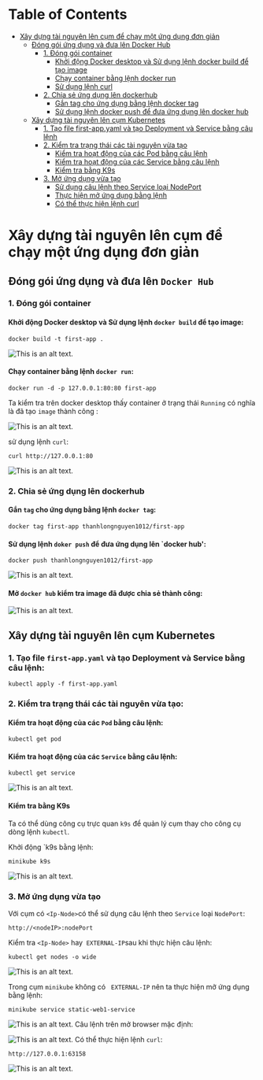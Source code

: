 # Table of Contents

- [Xây dựng tài nguyên lên cụm để chạy một ứng dụng đơn giản](#xây-dựng-tài-nguyên-lên-cụm-để-chạy-một-ứng-dụng-đơn-giản)
  - [Đóng gói ứng dụng và đưa lên Docker Hub](#đóng-gói-ứng-dụng-và-đưa-lên-docker-hub)
    - [1. Đóng gói container](#1-đóng-gói-container)
      - [Khởi động Docker desktop và Sử dụng lệnh docker build để tạo image](#khởi-động-docker-desktop-và-sử-dụng-lệnh-docker-build-để-tạo-image)
      - [Chạy container bằng lệnh docker run](#chạy-container-bằng-lệnh-docker-run)
      - [Sử dụng lệnh curl](#sử-dụng-lệnh-curl)
    - [2. Chia sẻ ứng dụng lên dockerhub](#2-chia-sẻ-ứng-dụng-lên-dockerhub)
      - [Gắn tag cho ứng dụng bằng lệnh docker tag](#gắn-tag-cho-ứng-dụng-bằng-lệnh-docker-tag)
      - [Sử dụng lệnh docker push để đưa ứng dụng lên docker hub](#sử-dụng-lệnh-docker-push-để-đưa-ứng-dụng-lên-docker-hub)
  - [Xây dựng tài nguyên lên cụm Kubernetes](#xây-dựng-tài-nguyên-lên-cụm-kubernetes)
    - [1. Tạo file first-app.yaml và tạo Deployment và Service bằng câu lệnh](#1-tạo-file-first-appyaml-và-tạo-deployment-và-service-bằng-câu-lệnh)
    - [2. Kiểm tra trạng thái các tài nguyên vừa tạo](#2-kiểm-tra-trạng-thái-các-tài-nguyên-vừa-tạo)
      - [Kiểm tra hoạt động của các Pod bằng câu lệnh](#kiểm-tra-hoạt-động-của-các-pod-bằng-câu-lệnh)
      - [Kiểm tra hoạt động của các Service bằng câu lệnh](#kiểm-tra-hoạt-động-của-các-service-bằng-câu-lệnh)
      - [Kiểm tra bằng K9s](#kiểm-tra-bằng-k9s)
    - [3. Mở ứng dụng vừa tạo](#3-mở-ứng-dụng-vừa-tạo)
      - [Sử dụng câu lệnh theo Service loại NodePort](#sử-dụng-câu-lệnh-theo-service-loại-nodeport)
      - [Thực hiện mở ứng dụng bằng lệnh](#thực-hiện-mở-ứng-dụng-bằng-lệnh)
      - [Có thể thực hiện lệnh curl](#có-thể-thực-hiện-lệnh-curl)



# Xây dựng tài nguyên lên cụm để chạy một ứng dụng đơn giản

## Đóng gói ứng dụng và đưa lên `Docker Hub`
### 1. Đóng gói container
#### Khởi động Docker desktop và Sử dụng lệnh `docker build` để tạo image: 
```
docker build -t first-app .

```
![This is an alt text.](https://i.imgur.com/nJVN94Z.png "This is a sample image.")
#### Chạy container bằng lệnh `docker run`:

```
docker run -d -p 127.0.0.1:80:80 first-app

```

Ta kiểm tra trên docker desktop thấy container ở trạng thái `Running` có nghĩa là đã tạo `image` thành công :

![This is an alt text.](https://i.imgur.com/rll5cAZ.png "This is a sample image.")

sử dụng lệnh `curl`:
```
curl http://127.0.0.1:80
```
![This is an alt text.](https://i.imgur.com/qdf2KvT.png "This is a sample image.")
### 2. Chia sẻ ứng dụng lên dockerhub
#### Gắn `tag` cho ứng dụng bằng lệnh `docker tag`: 
```
docker tag first-app thanhlongnguyen1012/first-app  
```
#### Sử dụng lệnh `doker push` để đưa ứng dụng lên `docker hub':
```
docker push thanhlongnguyen1012/first-app
```
![This is an alt text.](https://i.imgur.com/sOSR7Gk.png "This is a sample image.")
#### Mở `docker hub` kiểm tra image đã được chia sẻ thành công: 
![This is an alt text.](https://i.imgur.com/ULjg5vp.png "This is a sample image.")
## Xây dựng tài nguyên lên cụm Kubernetes
### 1. Tạo file `first-app.yaml` và tạo Deployment và Service bằng câu lệnh:
```
kubectl apply -f first-app.yaml
```
### 2. Kiểm tra trạng thái các tài nguyên vừa tạo: 
#### Kiểm tra hoạt động của các `Pod` bằng câu lệnh: 
```
kubectl get pod
```
#### Kiểm tra hoạt động của các `Service` bằng câu lệnh: 
```
kubectl get service
```
![This is an alt text.](https://i.imgur.com/l7EuYsF.png "This is a sample image.")
#### Kiểm tra bằng K9s
Ta có thể dùng công cụ trực quan `k9s` để quản lý cụm thay cho công cụ dòng lệnh `kubectl`.

Khởi động `k9s bằng lệnh:

```
minikube k9s

```
![This is an alt text.](https://i.imgur.com/iwumQly.png "This is a sample image.")
### 3. Mở ứng dụng vừa tạo
Với cụm có `<Ip-Node>`có thể sử dụng câu lệnh theo `Service` loại `NodePort`: 
```
http://<nodeIP>:nodePort
```
Kiểm tra `<Ip-Node>` hay` EXTERNAL-IP`sau khi thực hiện câu lệnh: 
```
kubectl get nodes -o wide 
```
![This is an alt text.](https://i.imgur.com/y7wt3nI.png "This is a sample image.")

Trong cụm `minikube` không có ` EXTERNAL-IP` nên ta thực hiện mở ứng dụng bằng lệnh: 
```
minikube service static-web1-service

```
![This is an alt text.](https://i.imgur.com/frc7eWl.png "This is a sample image.")
Câu lệnh trên mở browser mặc định:

![This is an alt text.](https://i.imgur.com/kAzuCkS.png "This is a sample image.")
Có thể thực hiện lệnh `curl`: 
```
http://127.0.0.1:63158
```
![This is an alt text.](https://i.imgur.com/J96cYK0.png "This is a sample image.")

